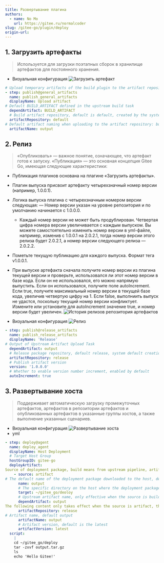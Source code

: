 ```yaml
---
title: Развертывание плагина
authors:
  - name: No Mo
    url: https://gitee.ru/normalcoder
slug: /gitee-go/plugin/deploy
origin-url: 
---
```

## 1. Загрузить артефакты

> Используется для загрузки поэтапных сборок в хранилище артефактов для постоянного хранения.

- Визуальная конфигурация
![Загрузить артефакт](https://images.gitee.ru/uploads/images/2021/1223/112922_9d068739_5192864.png)

```yml
# Upload temporary artifacts of the build plugin to the artifact repository
- step: publish@general_artifacts
  name: publish_general_artifacts
  displayName: Upload artifact
# Default BUILD_ARTIFACT defined in the upstream build task
  dependArtifact: BUILD_ARTIFACT
  # Build artifact repository, default is default, created by the system by default
  artifactRepository: default
# Default artifact naming when uploading to the artifact repository: build
  artifactName: output  
```

## 2. Релиз

> «Опубликовать» — важное понятие, означающее, что артефакт готов к запуску. «Публикация» — это основная концепция Gitee Go, имеющая следующие характеристики:

- Публикация плагинов основана на плагине «Загрузить артефакты».
- Плагин выпуска присвоит артефакту четырехзначный номер версии (например, 1.0.0.1).
- Логика выпуска плагина с четырехзначным номером версии следующая:
  — Номер версии указан на уровне репозитория и по умолчанию начинается с 1.0.0.0.
  - Каждый номер версии не может быть продублирован. Четвертая цифра номера версии увеличивается с каждым выпуском.
Вы можете самостоятельно изменить номер версии в yml-файле, например, изменив с 1.0.0.1 на 2.0.2.1, тогда номер версии этого релиза будет 2.0.2.1, а номер версии следующего релиза — 2.0.2.2.
- Пометьте текущую публикацию для каждого выпуска. Формат тега v1.0.0.1.
- При выпуске артефакта сначала получите номер версии из плагина текущей версии и проверьте, использовался ли этот номер версии в базе кода. Если он не использовался, его можно напрямую выпустить. Если он использовался, получите поле autoIncrement. Если true, получите максимальный номер версии в текущей базе кода, увеличив четвертую цифру на 1. Если false, выполниить выпуск не удастся, поскольку текущий номер версии конфликтует. Измените или установите для autoIncrement значение true, и номер версии будет увеличен.
![История релизов репозитория артефактов](https://images.gitee.ru/uploads/images/2021/1223/113036_6057f0c7_5192864.png)

- Визуальная конфигурация
![Релиз](https://images.gitee.ru/uploads/images/2021/1223/113110_8140751b_5192864.png)

```yml
- step: publish@release_artifacts
  name: publish_release_artifacts
  displayName: 'Release'
# Output of Upstream Artifact Upload Task
  dependArtifact: output
  # Release package repository, default release, system default creation
  artifactRepository: release
  # Publish artifact version
  version: '1.0.0.0'
  # Whether to enable version number increment, enabled by default
  autoIncrement: true
```

## 3. Развертывание хоста

> Поддерживает автоматическую загрузку промежуточных артефактов, артефактов в репозитории артефактов и опубликованных артефактов в указанные группы хостов, а также выполнение указанных сценариев.

- Визуальная конфигурация
![Развертывание хоста](https://images.gitee.ru/uploads/images/2021/1223/113443_4df66e6c_5192864.png )
- yml

```yaml
- step: deploy@agent
  name: deploy_agent
  displayName: Host Deployment
  # Target Host Group
  hostGroupID: gitee-go
  deployArtifact:
Source of deployment package, build means from upstream pipeline, artifact means from artifact repository, default is artifact
    - source: artifact
# The default name of the deployment package downloaded to the host, default is output.
      name: output
      # The specific directory on the host where the deployment package is downloaded, default is ~/gitee_go/deploy
      target: ~/gitee_go/deoloy
      # Upstream artifact name, only effective when the source is build, default output
      dependArtifact: output
The following content only takes effect when the source is artifact, the default repository name is release.
      artifactRepository: release
# Artifact name, default output
      artifactName: output
      # Artifact version, default is the latest
      artifactVersion: latest
  script: 
    |
    cd ~/gitee_go/deploy
    tar -zxvf output.tar.gz
    ls
    echo 'Hello Gitee!'
```